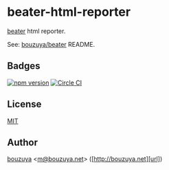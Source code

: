 # beater-html-reporter

[beater][bouzuya/beater] html reporter.

See: [bouzuya/beater][] README.

[bouzuya/beater]: https://github.com/bouzuya/beater

## Badges

[![npm version][npm-badge-url]][npm-url]
[![Circle CI][circleci-badge-url]][circleci-url]

[npm-badge-url]: https://badge.fury.io/js/beater-html-reporter.svg
[npm-url]: https://www.npmjs.com/package/beater-html-reporter
[circleci-badge-url]: https://circleci.com/gh/bouzuya/beater-html-reporter.svg?style=svg
[circleci-url]: https://circleci.com/gh/bouzuya/beater-html-reporter

## License

[MIT](LICENSE)

## Author

[bouzuya][user] &lt;[m@bouzuya.net][email]&gt; ([http://bouzuya.net][url])

[user]: https://github.com/bouzuya
[email]: mailto:m@bouzuya.net
[url]: http://bouzuya.net
